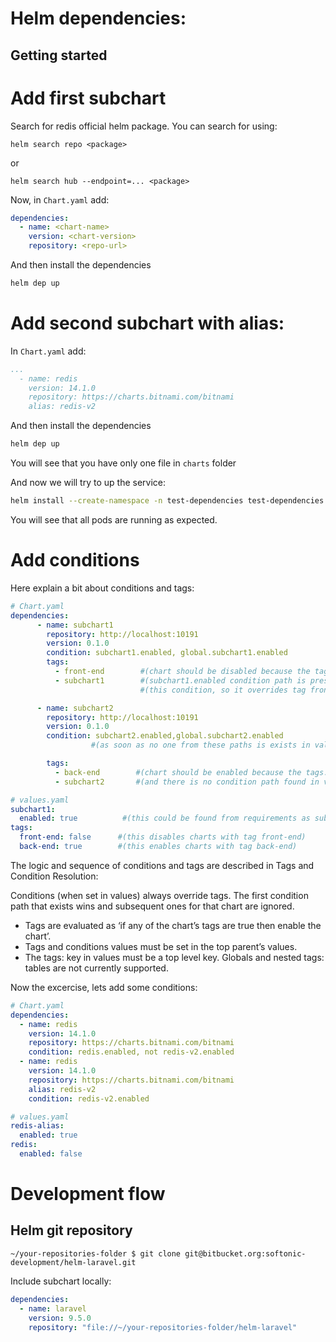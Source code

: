 # Helm dependencies:

## Getting started

# Add first subchart

Search for redis official helm package. You can search for using:
```
helm search repo <package>
```
or
```
helm search hub --endpoint=... <package>
```

Now, in `Chart.yaml` add:

```yaml
dependencies:
  - name: <chart-name>
    version: <chart-version>
    repository: <repo-url>
```

And then install the dependencies

```sh
helm dep up
```

# Add second subchart with alias:

In `Chart.yaml` add:

```yaml
...
  - name: redis
    version: 14.1.0
    repository: https://charts.bitnami.com/bitnami
    alias: redis-v2
```

And then install the dependencies

```sh
helm dep up
```

You will see that you have only one file in `charts` folder

And now we will try to up the service:

```sh
helm install --create-namespace -n test-dependencies test-dependencies .
```

You will see that all pods are running as expected.

# Add conditions

Here explain a bit about conditions and tags:

```yaml
# Chart.yaml
dependencies:
      - name: subchart1
        repository: http://localhost:10191
        version: 0.1.0
        condition: subchart1.enabled, global.subchart1.enabled
        tags:
          - front-end        #(chart should be disabled because the tags.front-end is “false” in values.yaml file , but ...)
          - subchart1        #(subchart1.enabled condition path is present in values.yaml file and it has "true" value...)
                             #(this condition, so it overrides tag front-end and this chart will be enabled)

      - name: subchart2
        repository: http://localhost:10191
        version: 0.1.0
        condition: subchart2.enabled,global.subchart2.enabled
                  #(as soon as no one from these paths is exists in values.yaml this condition has ho effect)

        tags:
          - back-end        #(chart should be enabled because the tags.back-end is “true” in values.yaml file)
          - subchart2       #(and there is no condition path found in values.yaml to override it)

# values.yaml
subchart1:
  enabled: true          #(this could be found from requirements as subchart1.enabled and override tags in this case)
tags:
  front-end: false      #(this disables charts with tag front-end)
  back-end: true        #(this enables charts with tag back-end)
```

The logic and sequence of conditions and tags are described in Tags and Condition Resolution:

Conditions (when set in values) always override tags. The first condition path that exists wins and subsequent ones for that chart are ignored.
* Tags are evaluated as ‘if any of the chart’s tags are true then enable the chart’.
* Tags and conditions values must be set in the top parent’s values.
* The tags: key in values must be a top level key. Globals and nested tags: tables are not currently supported.

Now the excercise, lets add some conditions:

```yaml
# Chart.yaml
dependencies:
  - name: redis
    version: 14.1.0
    repository: https://charts.bitnami.com/bitnami
    condition: redis.enabled, not redis-v2.enabled
  - name: redis
    version: 14.1.0
    repository: https://charts.bitnami.com/bitnami
    alias: redis-v2
    condition: redis-v2.enabled

# values.yaml
redis-alias: 
  enabled: true
redis:
  enabled: false
```

# Development flow

## Helm git repository

``` 
~/your-repositories-folder $ git clone git@bitbucket.org:softonic-development/helm-laravel.git
```

Include subchart locally:

```yaml
dependencies:
  - name: laravel
    version: 9.5.0
    repository: "file://~/your-repositories-folder/helm-laravel"
```
